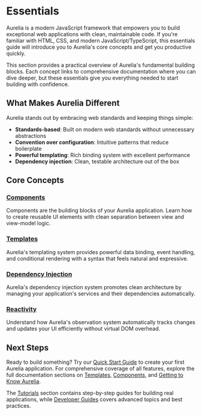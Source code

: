 # Essentials

Aurelia is a modern JavaScript framework that empowers you to build exceptional web applications with clean, maintainable code. If you're familiar with HTML, CSS, and modern JavaScript/TypeScript, this essentials guide will introduce you to Aurelia's core concepts and get you productive quickly.

This section provides a practical overview of Aurelia's fundamental building blocks. Each concept links to comprehensive documentation where you can dive deeper, but these essentials give you everything needed to start building with confidence.

## What Makes Aurelia Different

Aurelia stands out by embracing web standards and keeping things simple:

- **Standards-based**: Built on modern web standards without unnecessary abstractions
- **Convention over configuration**: Intuitive patterns that reduce boilerplate
- **Powerful templating**: Rich binding system with excellent performance
- **Dependency injection**: Clean, testable architecture out of the box

## Core Concepts

### [Components](components.md)
Components are the building blocks of your Aurelia application. Learn how to create reusable UI elements with clean separation between view and view-model logic.

### [Templates](templates.md)
Aurelia's templating system provides powerful data binding, event handling, and conditional rendering with a syntax that feels natural and expressive.

### [Dependency Injection](dependency-injection.md)
Aurelia's dependency injection system promotes clean architecture by managing your application's services and their dependencies automatically.

### [Reactivity](reactivity.md)
Understand how Aurelia's observation system automatically tracks changes and updates your UI efficiently without virtual DOM overhead.

## Next Steps

Ready to build something? Try our [Quick Start Guide](../getting-started/quick-start-guide/) to create your first Aurelia application. For comprehensive coverage of all features, explore the full documentation sections on [Templates](../templates/template-syntax/overview.md), [Components](../components/components.md), and [Getting to Know Aurelia](../getting-to-know-aurelia/introduction/).

The [Tutorials](../tutorials/) section contains step-by-step guides for building real applications, while [Developer Guides](../developer-guides/) covers advanced topics and best practices.